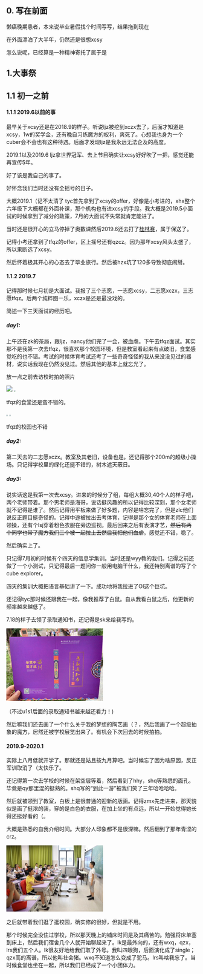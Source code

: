 ## 0. 写在前面

懒癌晚期患者，本来说毕业暑假找个时间写写，结果拖到现在

在外面漂泊了大半年，仍然还是很想xcsy

怎么说呢，已经算是一种精神寄托了属于是

## 1.大事祭

## 1.1 初一之前

#### 1.1.1 2019.6以前的事

最早关于xcsy还是在2018.9的样子。听说ljz被挖到xczx去了，后面才知道是xcsy，1w的奖学金，还有晚自习练魔方的权利，爽死了。心想我也身为一个cuber会不会也有这种待遇。后面才发现ljz是我永远无法企及的高度。

2019.1以及2019.6 ljz拿世界冠军、去上节目确实让xcsy好好吹了一把，感觉还能再宣传5年。

好了该是我自己的事了。

好怀念我们当时还没有全摇号的日子。

大概2019.1（记不太清了 tyc首先拿到了xcsy的offer，好像是小考进的，xhx整个六年级下大概都在外面补课，那个机构也有进xcsy的手段。我大概是2019.5小面试的时候拿到了减分的政策，7月的大面试不失常就肯定能进了。

当时还是很开心的立马停掉了奥数课然后2019.6还去打了[桂林赛](https://cubing.com/competition/Guilin-Open-2019)，属于保送了。

记得小考还拿到了tfqz的offer，区上摇号还有qzcz。因为那年xcsy风头太盛了，所以果断选了xcsy。

然后怀着极其开心的心态去了毕业旅行。然后被hzx坑了120多导致彻底闹掰。

#### 1.1.2 2019.7

记得那时候七月初是大面试。我报了三个志愿，一志愿xcsy，二志愿xczx，三志愿tfqz。后两个纯粹图一乐，xczx是还是最没戏的。

简述一下三天面试的经历吧。

##### day1:

上午还在zk的茶局，跟ljz，nancy他们完了一会，被血虐。下午去tfqz面试。其实那不是我第一次去tfqz，很喜欢那个校园环境，但是教室看起来有点破旧，食堂感觉吃的也不错。考试的时候体育考试还考了一些奇奇怪怪的我从来没没见过的器材，说实话我现在仍然没见过。然后其他的基本上就忘光了。

放一点之前去访校时拍的照片

<img src="D:\wiki-site\my-wiki\camlthx.github.io\docs\compositions\photos\IMG_0910.JPG"  />

<img src="D:\wiki-site\my-wiki\camlthx.github.io\docs\compositions\photos\IMG_0911.JPG" style="zoom:25%;" />

tfqz的食堂还是蛮不错的。

<img src="D:\wiki-site\my-wiki\camlthx.github.io\docs\compositions\photos\IMG_0907.JPG" style="zoom:25%;" />

<img src="D:\wiki-site\my-wiki\camlthx.github.io\docs\compositions\photos\IMG_0909.JPG" style="zoom:25%;" />

tfqz的校园也不错

##### day2:

第二天去的二志愿xczx。教室及其老旧，设备也是。还记得那个200m的超级小操场。只记得学校里的绿化还挺不错的，树木遮天蔽日。

##### day3:

说实话这是我第一次去xcsy。进来的时候分了组，每组大概30,40个人的样子吧，两个老师带着。那个男老师是海哥，说话挺风趣的所以记得比较深刻，那个女老师就不记得是谁了。然后记得用平板来做了好多题，内容是啥忘完了，但是zlc他们说反正题目挺奇怪的。记得中途被拉出去考体育，记得是那个女的体育老师在上面领操，还有个lsj穿着粉色衣服在旁边巡视。最后回来之后有表演才艺，~~然后有两个同学也带了魔方我们三个被一起拉上去然后我把他们血虐~~。感觉还不错，稳了。

然后确实上了。

只记得7月初的时候有个四天的信息学集训。当时还是wyy教的我们。记得之前还做了一个小测试，只记得最后一题问你一般用电脑干什么，我还特别离谱的写了个 cube explorer。

四天的集训大概把语言基础讲了一下。成功地将我拉进了OI这个巨坑。

还记得tyc那时候还跟我在一起，像我推荐了白鼠。自从我看白鼠之后，他更新的频率越来越低了。

7.18的样子去领了录取通知书，还记得是sk来给我写的。

<img src="photos\admisson.jpg" alt="admisson" style="zoom:25%;" />

（不过u1s1后面的录取通知书越来越还看力！)

然后嘛我们还去画了一个什么关于我的梦想的陶艺画（？，然后我画了一个超级抽象的魔方，居然还被学校展览出来了。有机会下次回去的时候拍拍。

#### 2019.9-2020.1

实际上八月低就开学了。那就还是姑且按九月算吧。当时候忘了因为啥原因，反正军训取消了（太快乐了。

还记得第一次去学校的时候在架空层等着，然后看到了hhy，shq等熟悉的面孔。毕竟是qy那里混的挺熟的。shq写的“到此一游”被我们笑了三年哈哈哈哈。

然后就被领到了教室，白板上是很普通的迎新的版画。记得zmx先走进来，那天貌似是画了挺浓的装，穿的是白色的衣服，在加上坐的有点远，所以一开始觉得她长得还挺好看的（。

大概是熟悉的自我介绍时间。大部分人印象都不是很深嘛。然后翻到了那年青涩的crz。

<img src="photos/crz.jpg" alt="crz" style="zoom:25%;" />

之后就带着我们逛了逛校园，确实修的很好，但就是不用。

那个时候完全没住过学校，所以那天晚上的铺床时间是及其痛苦的。勉强将床单塞到床上，然后我们宿舍几个人就开始聊起来了。lk是最外向的，还有wxq，qzx，lrs我们五个人。lk很友好地给我们取了外号。我叫四眼狗，后面演化成了single；qzx高的离谱，所以他叫社会猪。wxq不知道怎么变成了驼马。lrs叫啥我忘了。当时候食堂也坐在一起，所以我们已经成了一个小团体力。